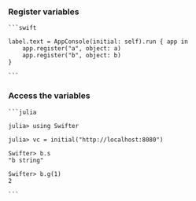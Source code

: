### Register variables

    ```swift

    label.text = AppConsole(initial: self).run { app in
        app.register("a", object: a)
        app.register("b", object: b)
    }

    ```



### Access the variables

    ```julia

    julia> using Swifter

    julia> vc = initial("http://localhost:8080")

    Swifter> b.s
    "b string"

    Swifter> b.g(1)
    2

    ```